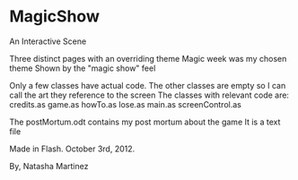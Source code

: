 MagicShow
=========

An Interactive Scene 

Three distinct pages with an overriding theme
Magic week was my chosen theme 
Shown by the "magic show" feel

Only a few classes have actual code. The other classes are empty 
so I can call the art they reference to the screen
The classes with relevant code are:
credits.as
game.as
howTo.as
lose.as
main.as
screenControl.as

The postMortum.odt contains my post mortum about the game
It is a text file

Made in Flash. October 3rd, 2012.

By, Natasha Martinez
